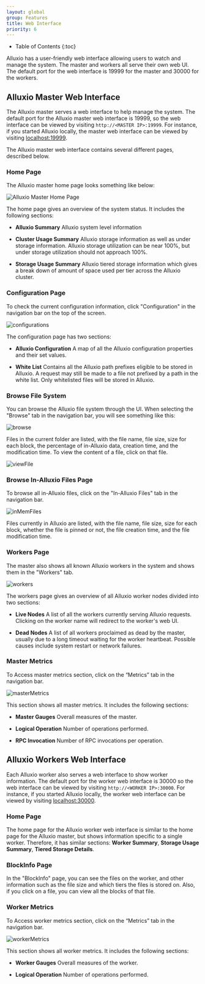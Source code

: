 ```yaml
---
layout: global
group: Features
title: Web Interface
priority: 6
---
```


* Table of Contents
{:toc}

Alluxio has a user-friendly web interface allowing users to watch and manage the system. The master
and workers all serve their own web UI. The default port for the web interface is 19999 for the
master and 30000 for the workers.

## Alluxio Master Web Interface

The Alluxio master serves a web interface to help manage the system. The default port for the
Alluxio master web interface is 19999, so the web interface can be viewed by visiting
`http://<MASTER IP>:19999`. For instance, if you started Alluxio locally, the master web interface
can be viewed by visiting [localhost:19999](http://localhost:19999).

The Alluxio master web interface contains several different pages, described below.

### Home Page

The Alluxio master home page looks something like below:

![Alluxio Master Home Page]({{site.data.img.screenshot_overview}})

The home page gives an overview of the system status. It includes the following sections:

* **Alluxio Summary** Alluxio system level information

* **Cluster Usage Summary** Alluxio storage information as well as under storage information. Alluxio storage utilization can be near 100%, but under storage utilization should not approach 100%.

* **Storage Usage Summary** Alluxio tiered storage information which gives a break down of amount of space used per tier across the Alluxio cluster.

### Configuration Page

To check the current configuration information, click "Configuration" in the
navigation bar on the top of the screen.

![configurations]({{site.data.img.screenshot_systemConfiguration}})

The configuration page has two sections:

* **Alluxio Configuration** A map of all the Alluxio configuration properties and their set values.

* **White List** Contains all the Alluxio path prefixes eligible to be stored in Alluxio. A request may still be made to a file not prefixed by a path in the white list. Only whitelisted files will be stored in Alluxio.

### Browse File System

You can browse the Alluxio file system through the UI. When selecting the "Browse" tab
in the navigation bar, you will see something like this:

![browse]({{site.data.img.screenshot_browseFileSystem}})

Files in the current folder are listed, with the file name, file size, size for each block, the
percentage of in-Alluxio data, creation time, and the modification time. To view the content of a
file, click on that file.

![viewFile]({{site.data.img.screenshot_viewFile}})

### Browse In-Alluxio Files Page

To browse all in-Alluxio files, click on the "In-Alluxio Files" tab in the navigation bar.

![inMemFiles]({{site.data.img.screenshot_inMemoryFiles}})

Files currently in Alluxio are listed, with the file name, file size, size for each block,
whether the file is pinned or not, the file creation time, and the file modification time.

### Workers Page

The master also shows all known Alluxio workers in the system and shows them in the "Workers" tab.

![workers]({{site.data.img.screenshot_workers}})

The workers page gives an overview of all Alluxio worker nodes divided into two sections:

* **Live Nodes** A list of all the workers currently serving Alluxio requests. Clicking on the worker name will redirect to the worker's web UI.

* **Dead Nodes** A list of all workers proclaimed as dead by the master, usually due to a long timeout waiting for the worker heartbeat. Possible causes include system restart or network failures.

### Master Metrics

To Access master metrics section, click on the “Metrics” tab in the navigation bar.

![masterMetrics]({{site.data.img.screenshot_masterMetrics}})

This section shows all master metrics. It includes the following sections:

* **Master Gauges** Overall measures of the master.

* **Logical Operation** Number of operations performed.

* **RPC Invocation** Number of RPC invocations per operation.

## Alluxio Workers Web Interface

Each Alluxio worker also serves a web interface to show worker information. The default port for the
worker web interface is 30000 so the web interface can be viewed by visiting
`http://<WORKER IP>:30000`. For instance, if you started Alluxio locally, the worker web interface
can  be viewed by visiting [localhost:30000](http://localhost:30000).

### Home Page

The home page for the Alluxio worker web interface is similar to the home page for the Alluxio
master, but shows information specific to a single worker. Therefore, it has similar sections:
**Worker Summary**, **Storage Usage Summary**, **Tiered Storage Details**.

### BlockInfo Page

In the "BlockInfo" page, you can see the files on the worker, and other information such as the
file size and which tiers the files is stored on. Also, if you click on a file, you can view all
the blocks of that file.

### Worker Metrics 

To Access worker metrics section, click on the “Metrics” tab in the navigation bar.

![workerMetrics]({{site.data.img.screenshot_workerMetrics}})

This section shows all worker metrics. It includes the following sections:

* **Worker Gauges** Overall measures of the worker.

* **Logical Operation** Number of operations performed.
